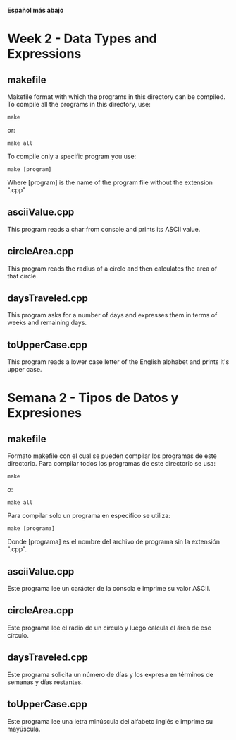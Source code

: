 **Español más abajo**

# Week 2 - Data Types and Expressions

## makefile
Makefile format with which the programs in this directory can be compiled. To compile all the programs in this directory, use:

```
make
```

or:

```
make all
```

To compile only a specific program you use:

```
make [program]
```

Where [program] is the name of the program file without the extension ".cpp"

## asciiValue.cpp
This program reads a char from console and prints its ASCII value.

## circleArea.cpp
This program reads the radius of a circle and then calculates the area of that circle.

## daysTraveled.cpp
This program asks for a number of days and expresses them in terms of weeks and remaining days.

## toUpperCase.cpp
This program reads a lower case letter of the English alphabet and prints it's upper case.

# Semana 2 - Tipos de Datos y Expresiones

## makefile
Formato makefile con el cual se pueden compilar los programas de este directorio. Para compilar todos los programas de este directorio se usa:

```
make
```

o:

```
make all
```

Para compilar solo un programa en específico se utiliza:

```
make [programa]
```

Donde [programa] es el nombre del archivo de programa sin la extensión ".cpp".

## asciiValue.cpp
Este programa lee un carácter de la consola e imprime su valor ASCII.

## circleArea.cpp
Este programa lee el radio de un círculo y luego calcula el área de ese círculo.

## daysTraveled.cpp
Este programa solicita un número de días y los expresa en términos de semanas y días restantes.

## toUpperCase.cpp
Este programa lee una letra minúscula del alfabeto inglés e imprime su mayúscula.